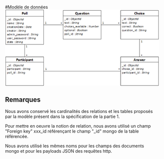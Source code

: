 #Modèle de données
![Modèle de données](diagrams/dataModel.png)

## Remarques ##
Nous avons conservé les cardinalités des relations et les tables proposés par la modèle présent dans la spécification de la partie 1.

Pour mettre en oeuvre la notion de relation, nous avons utilisé un champ "Foreign key" xxx\_id référençant le champ "_id" mongo de la table référencée.

Nous avons utilisé les mêmes noms pour les champs des documents mongo et pour les payloads JSON des requêtes http. 

